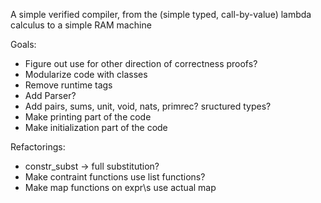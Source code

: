 A simple verified compiler, from the (simple typed, call-by-value) lambda calculus to a simple RAM machine

Goals:

- Figure out use for other direction of correctness proofs?
- Modularize code with classes
- Remove runtime tags
- Add Parser?
- Add pairs, sums, unit, void, nats, primrec? sructured types?
- Make printing part of the code
- Make initialization part of the code

Refactorings: 

- constr_subst -> full substitution?
- Make contraint functions use list functions?
- Make map functions on expr\s use actual map